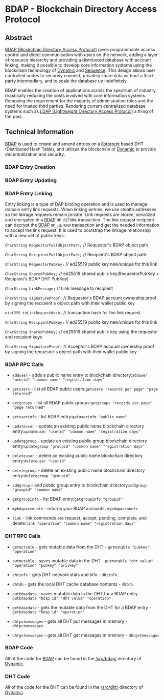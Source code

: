 # BDAP - Blockchain Directory Access Protocol

## Abstract

[BDAP (Blockchain Directory Access Protocol)](https://duality.solutions/bdap) gives programmable access control and direct communication with users on the network, adding a layer of resource hierarchy and providing a distributed database with account linking, making it possible to develop core information systems using the blockchain technology of [Dynamic](https://github.com/duality-solutions/dynamic) and [Sequence](https://github.com/duality-solutions/sequence). This design allows user controlled nodes to securely connect, privately share data without a third-party intermediary, and to scale the database up indefinitely.

BDAP enables the creation of applications across the spectrum of industry, drastically reducing the costs involved with core information systems. Removing the requirement for the majority of administration roles and the need for trusted third parties. Rendering current centralized database systems such as [LDAP (Lightweight Directory Access Protocol)](https://en.wikipedia.org/wiki/Lightweight_Directory_Access_Protocol) a thing of the past.

## Technical Information

[BDAP](https://duality.solutions/bdap) is used to create and amend entries on a [libtorrent](https://github.com/arvidn/libtorrent) based DHT (Distributed Hash Table), and utilizes the blockchain of [Dynamic](https://github.com/duality-solutions/dynamic) to provide decentralization and security.

### BDAP Entry Creation

### BDAP Entry Updating

### BDAP Entry Linking 

Entry linking is a type of DAP binding operation and is used to manage domain entry link requests. When linking entries, we use stealth addresses so the linkage requests remain private. Link requests are stored, serialized and encrypted in a [BDAP](https://duality.solutions/bdap) ```OP_RETURN``` transaction. The link request recipient can decrypt the [BDAP](https://duality.solutions/bdap) ```OP_RETURN``` transaction and get the needed information to accept the link request. It is used to bootstrap the linkage relationship with a new set of public keys.

```CharString RequestorFullObjectPath;``` // Requestor's BDAP object path

```CharString RecipientFullObjectPath;``` // Recipient's BDAP object path

```CharString RequestorPubKey;``` // ed25519 public key new/unique for this link

```CharString SharedPubKey;``` // ed25519 shared public key(RequestorPubKey + Recipient's BDAP DHT PubKey)

```CharString LinkMessage;``` // Link message to recipient

```CharString SignatureProof;``` // Requestor's BDAP account ownership proof by signing the recipient's object path with their wallet public key

```uint256 txLinkRequestHash;``` // transaction hash for the link request.

```CharString RecipientPubKey;``` // ed25519 public key new/unique for this link

```CharString SharedPubKey;``` // ed25519 shared public key using the requestor and recipient keys

```CharString SignatureProof;``` // Acceptor's BDAP account ownership proof by signing the requestor's object path with their wallet public key.

### BDAP RPC Calls

* ```adduser``` - adds a public name entry to blockchain directory:```adduser "userid" "common name" "registration days"```

* ```getusers``` - list all BDAP public users:```getusers "records per page" "page returned"```

* ```getgroups``` - list all BDAP public groups:```getgroups "records per page" "page returned"```

* ```getuserinfo``` - list BDAP entry:```getuserinfo "public name"```

* ```updateuser``` - update an existing public name blockchain directory entry:```updateuser "userid" "common name" "registration days"```

* ```updategroup``` - update an existing public group blockchain directory entry:```updategroup "groupid" "common name" "registration days"```

* ```deleteuser``` - delete an existing public name blockchain directory entry:```deleteuser "userid"```

* ```deletegroup``` - delete an existing public name blockchain directory entry:```deletegroup "groupid"```

* ```addgroup``` - add public group entry to blockchain directory:```addgroup "groupid" "common name"```

* ```getgroupinfo``` - list BDAP entry:```getgroupinfo "groupid"```

* ```mybdapaccounts``` - returns your BDAP accounts: ```mybdapaccounts```

* ```link``` - link commands are request, accept, pending, complete, and delete:```link "operation" "common name" "registration days"```

### DHT RPC Calls

* ```getmutable``` - gets mutable data from the DHT - ```getmutable "pubkey" "operation"```

* ```putmutable``` - saves mutable data in the DHT - ```putmutable "dht value" "operation" "pubkey" "privkey"```

* ```dhtinfo``` - gets DHT network stats and info - ```dhtinfo```

* ```dhtdb``` - gets the local DHT cache database contents - ```dhtdb```

* ```putbdapdata``` - saves mutable data in the DHT for a BDAP entry - ```putbdapdata "bdap id" "dht value" "operation"```

* ```getbdapdata``` - gets the mutable data from the DHT for a BDAP entry - ```getbdapdata "bdap id" "operation"```

* ```dhtputmessages``` - gets all DHT put messages in memory - ```dhtputmessages```

* ```dhtgetmessages``` - gets all DHT get messages in memory - ```dhtgetmessages```

### BDAP Code

All of the code for [BDAP](https://duality.solutions/bdap) can be found in the [/src/bdap/](https://github.com/duality-solutions/Dynamic/tree/master/src/bdap) directory of [Dynamic](https://github.com/duality-solutions/dynamic).

### DHT Code

All of the code for the DHT can be found in the [/src/dht/](https://github.com/duality-solutions/Dynamic/tree/master/src/dht) directory of [Dynamic](https://github.com/duality-solutions/dynamic).
